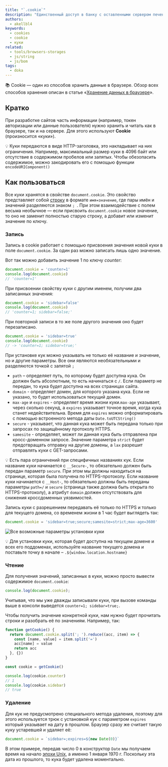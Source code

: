 ```yaml
---
title: "`.cookie`"
description: "Единственный доступ в банку с оставленными сервером печеньками."
authors:
  - akellbl4
keywords:
  - cookies
  - cookie
  - куки
related:
  - tools/browsers-storages
  - js/string
  - js/bom
tags:
  - doka
---
```


<aside>

📚 Cookie — один из способов хранить данные в браузере. Обзор всех способов хранения описан в статье «[Хранение данных в браузере](/tools/browsers-storages/)».

</aside>

## Кратко

При разработке сайтов часть информации (например, токен авторизации или данные пользователя) нужно хранить и читать как в браузере, так и на сервере. Для этого используют **Cookie** (произносится «куки»).

<aside>

💡 Куки передаются в виде HTTP-заголовка, это накладывает на них ограничения. Например, максимальный размер куки в 4096 байт или отсутствие в содержимом пробелов или запятых. Чтобы обезопасить содержимое, можно закодировать его с помощью функции `encodeURIComponent()`

</aside>

## Как пользоваться

Все куки хранятся в свойстве `document.cookie`. Это свойство представляет собой [строку](/js/string/) в формате `имя=значение`, где пары имён и значений разделяются знаком `; `. При этом взаимодействие с полем весьма необычное — если присвоить `document.cookie` новое значение, то оно не заменит полностью старую строку, а добавит или изменит значение по ключу.

### Запись

Запись в cookie работает с помощью присвоения значения новой куки в поле `document.cookie`. За один раз можно записать лишь одно значение.

Вот так можно добавить значение 1 по ключу _counter_:

```js
document.cookie = 'counter=1'
console.log(document.cookie)
// 'counter=1'
```

При присвоении свойству куки с другим именем, получим два записанных значения:

```js
document.cookie = 'sidebar=false'
console.log(document.cookie)
// 'counter=1; sidebar=false;'
```

При повторной записи в то же поле другого значения оно будет перезаписано.

```js
document.cookie = 'sidebar=true'
console.log(document.cookie)
// -> 'counter=1; sidebar=true;'
```

При установке кук можно указывать не только её название и значение, но и другие параметры. Все они являются необязательными и разделяются точкой с запятой `;`

- `path` – определяет путь, по которому будет доступна кука. Он должен быть абсолютным, то есть начинаться с `/`. Если параметр не передан, то кука будет доступна на всех страницах сайта.
- `domain` - определяет домен, для которого указана кука. Если не указано, то будет использоваться текущий домен.
- `max-age` и `expires` - определяет время жизни куки.`max-age` указывает, через сколько секунд, а `expires` указывает точное время, когда кука станет недействительна. Время для `expires` можно отформатировать с помощью встроенного метода даты `Date.toUTCString()`
- `secure` - указывает, что данная кука может быть передана только при запросах по защищённому протоколу HTTPS.
- `samesite` - определяет, может ли данная кука быть отправлена при кросс-доменном запросе. Значение параметра `strict` будет предотвращать отправку на другие домены, а `lax` разрешит отправлять куки с GET-запросами.

<aside>

💡 Есть пара ограничений при специфичных названиях кук. Если название куки начинается с `__Secure-`, то обязательно должен быть передан параметр `secure`. При этом мы должны находиться на странице, которая была получена по HTTPS-протоколу. Если название куки начинается с `__Host-`, то обязательно должны быть переданы параметры `path=/` и `secure` (страница также должна быть открыта по HTTPS-протоколу), а атрибут `domain` должен отсутствовать для снижения кроссдоменных уязвимостей.

</aside>

Запись куки с разрешением передавать её только по HTTPS и только для текущего домена, со временем жизни в 1 час будет выглядеть так:

```js
document.cookie = 'sidebar=true;secure;samesite=strict;max-age=3600'
```

![Все возможные параметры установки куки](images/cookie-scheme.png)

<aside>

💡 Для установки куки, которая будет доступна на текущем домене и всех его поддоменах, используйте название текущего домена и поставьте точку в начале – `.${window.location.hostname}`

</aside>

### Чтение

Для получения значений, записанных в куки, можно просто вывести содержимое `document.cookie`:

```js
console.log(document.cookie);
```

Учитывая, что мы уже дважды записывали куки, при вызове команды выше в консоли выведется `counter=1; sidebar=true;`.

Чтобы получить значение конкретной куки, нам нужно будет прочитать строки и разобрать её по значениям. Например, так:

```js
function getCookie() {
  return document.cookie.split('; ').reduce((acc, item) => {
    const [name, value] = item.split('=')
    acc[name] = value
    return acc
  }, {})
}

const cookie = getCookie()

console.log(cookie.counter)
// 1
console.log(cookie.sidebar)
// true
```

### Удаление

Для кук не предусмотрено специального метода удаления, поэтому для этого используется трюк с установкой кук с параметром `expires` который указывает на дату в прошлом. Браузер сразу же считает такую куку устаревшей и удаляет её:

```js
document.cookie = `sidebar=;expires=${new Date(0)}`
```

В этом примере, передав число 0 в конструктор `Date` мы получаем время на начало [эпохи Unix](https://ru.wikipedia.org/wiki/Unix-%D0%B2%D1%80%D0%B5%D0%BC%D1%8F), а именно 1 января 1970 г. Поскольку эта дата из прошлого, то кука будет удалена моментально.
